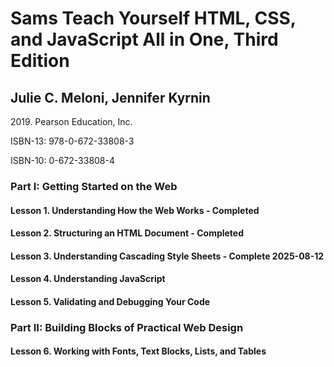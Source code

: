<h1>Sams Teach Yourself HTML, CSS, and JavaScript All in One, Third Edition</h1>
<h2>Julie C. Meloni, Jennifer Kyrnin</h2>

<p>2019. Pearson Education, Inc.</p>
<p>ISBN-13: 978-0-672-33808-3</p>
<p>ISBN-10: 0-672-33808-4</p>

<h3>Part I: Getting Started on the Web</h3>
<h4>Lesson 1. Understanding How the Web Works - Completed</h4>
<h4>Lesson 2. Structuring an HTML Document - Completed</h4>
<h4>Lesson 3. Understanding Cascading Style Sheets - Complete 2025-08-12</h4>
<h4>Lesson 4. Understanding JavaScript</h4>
<h4>Lesson 5. Validating and Debugging Your Code</h4>
<h3>Part II: Building Blocks of Practical Web Design</h3>
<h4>Lesson 6. Working with Fonts, Text Blocks, Lists, and Tables</h4>
